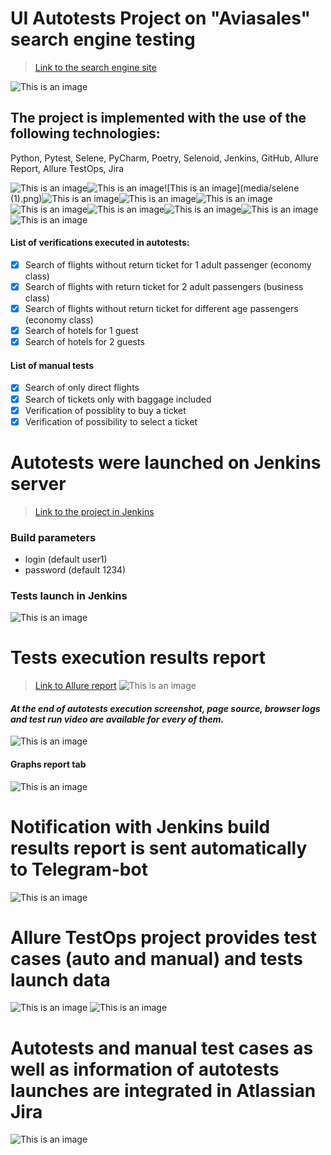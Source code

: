 # UI Autotests Project on "Aviasales" search engine testing
> <a target="_blank" href="https://www.aviasales.com/">Link to the search engine site</a>

![This is an image](media/Aviasales_homepage.png)

## The project is implemented with the use of the following technologies:
Python, Pytest, Selene, PyCharm, Poetry, Selenoid, Jenkins, GitHub, Allure Report, Allure TestOps, Jira

![This is an image](media/python.png)![This is an image](media/pytest.png)![This is an image](media/selene (1).png)![This is an image](media/pycharm.jpeg)![This is an image](media/Poetry.jpeg)![This is an image](media/selenoid.png)![This is an image](media/jenkins_logo.jpeg)![This is an image](media/github.png)![This is an image](media/allure_report.png)![This is an image](media/allure_testops.jpeg)![This is an image](media/jira_logo.jpeg)

#### List of verifications executed in autotests:
- [x] Search of flights without return ticket for 1 adult passenger (economy class)
- [x] Search of flights with return ticket for 2 adult passengers (business class)
- [x] Search of flights without return ticket for different age passengers (economy class)
- [x] Search of hotels for 1 guest
- [x] Search of hotels for 2 guests
#### List of manual tests
- [x] Search of only direct flights
- [x] Search of tickets only with baggage included
- [x] Verification of possiblity to buy a ticket
- [x] Verification of possibility to select a ticket

# Autotests were launched on Jenkins server
> <a target="_blank" href="https://jenkins.autotests.cloud/job/UI_tests_aviasales/">Link to the project in Jenkins</a>

### Build parameters

* login (default user1)
* password (default 1234)

### Tests launch in Jenkins
![This is an image](media/main_jenkins.png)

# Tests execution results report
> <a target="_blank" href="https://jenkins.autotests.cloud/job/UI_tests_aviasales/4/allure/">Link to Allure report</a>
![This is an image](media/allure_report1.png)

#### *At the end of autotests execution screenshot, page source, browser logs and test run video are available for every of them.*
![This is an image](media/test_description.png)

#### Graphs report tab
![This is an image](media/Graphs.png)

# Notification with Jenkins build results report is sent automatically to Telegram-bot
![This is an image](media/telegram_notification.png)

# Allure TestOps project provides test cases (auto and manual) and tests launch data
![This is an image](media/TestOps_test_cases.png)
![This is an image](media/TestOps_dashboard.png)

# Autotests and manual test cases as well as information of autotests launches are integrated in Atlassian Jira
![This is an image](media/Jira.png)
